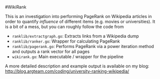 #WikiRank 

This is an investigation into performing PageRank on Wikipedia articles 
in order to quantify _influence_ of different items (e.g. movies or universities).
It is a bit of a mess, but you can roughly follow the code from
* `ranklib/extractgraph.go`: Extracts links from a Wikipedia dump
* `ranklib/ranker.go`: Wrapper for calculating PageRank
* `ranklib/pagerank.go`: Performs PageRank via a power iteration method and outputs 
  a rank vector for all pages
* `wikirank.go`: Main executable / wrapper for the pipeline

A more detailed description and example output is available on my blog: 
http://blog.argteam.com/coding/university-ranking-wikipedia/
